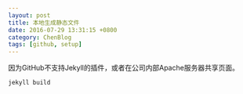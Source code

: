```yaml
---
layout: post
title: 本地生成静态文件
date: 2016-07-29 13:31:15 +0800
category: ChenBlog
tags: [github, setup]
---
```


因为GitHub不支持Jekyll的插件，或者在公司内部Apache服务器共享页面。

```bash
jekyll build
```
